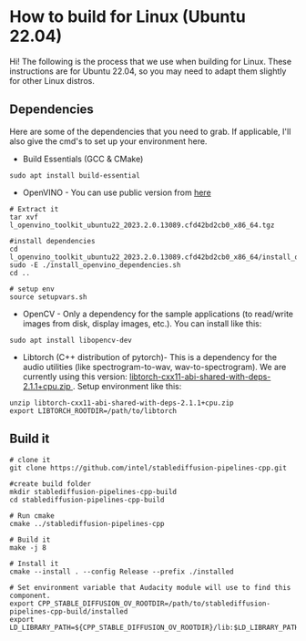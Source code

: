 # How to build for Linux (Ubuntu 22.04)

Hi! The following is the process that we use when building for Linux. These instructions are for Ubuntu 22.04, so you may need to adapt them slightly for other Linux distros.

## Dependencies
Here are some of the dependencies that you need to grab. If applicable, I'll also give the cmd's to set up your environment here.
* Build Essentials (GCC & CMake)
```
sudo apt install build-essential
```
* OpenVINO - You can use public version from [here](https://storage.openvinotoolkit.org/repositories/openvino/packages/2023.2/linux/l_openvino_toolkit_ubuntu22_2023.2.0.13089.cfd42bd2cb0_x86_64.tgz)
```
# Extract it
tar xvf l_openvino_toolkit_ubuntu22_2023.2.0.13089.cfd42bd2cb0_x86_64.tgz 

#install dependencies
cd l_openvino_toolkit_ubuntu22_2023.2.0.13089.cfd42bd2cb0_x86_64/install_dependencies/
sudo -E ./install_openvino_dependencies.sh
cd ..

# setup env
source setupvars.sh
```
* OpenCV - Only a dependency for the sample applications (to read/write images from disk, display images, etc.). You can install like this:
```
sudo apt install libopencv-dev
```

* Libtorch (C++ distribution of pytorch)- This is a dependency for the audio utilities (like spectrogram-to-wav, wav-to-spectrogram). We are currently using this version: [libtorch-cxx11-abi-shared-with-deps-2.1.1+cpu.zip ](https://download.pytorch.org/libtorch/cpu/libtorch-cxx11-abi-shared-with-deps-2.1.1%2Bcpu.zip). Setup environment like this:
```
unzip libtorch-cxx11-abi-shared-with-deps-2.1.1+cpu.zip
export LIBTORCH_ROOTDIR=/path/to/libtorch
```

## Build it
```
# clone it
git clone https://github.com/intel/stablediffusion-pipelines-cpp.git

#create build folder
mkdir stablediffusion-pipelines-cpp-build
cd stablediffusion-pipelines-cpp-build

# Run cmake
cmake ../stablediffusion-pipelines-cpp

# Build it
make -j 8

# Install it
cmake --install . --config Release --prefix ./installed

# Set environment variable that Audacity module will use to find this component.
export CPP_STABLE_DIFFUSION_OV_ROOTDIR=/path/to/stablediffusion-pipelines-cpp-build/installed
export LD_LIBRARY_PATH=${CPP_STABLE_DIFFUSION_OV_ROOTDIR}/lib:$LD_LIBRARY_PATH
```

